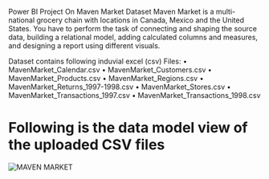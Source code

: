 Power BI Project On Maven Market Dataset Maven Market is a multi-national grocery chain with locations in Canada, Mexico and the United States. You have to perform the task of connecting and shaping the source data, building a relational model, adding calculated columns and measures, and designing a report using different visuals.

Dataset contains following induvial excel (csv) Files: • MavenMarket_Calendar.csv • MavenMarket_Customers.csv • MavenMarket_Products.csv • MavenMarket_Regions.csv • MavenMarket_Returns_1997-1998.csv • MavenMarket_Stores.csv • MavenMarket_Transactions_1997.csv • MavenMarket_Transactions_1998.csv

# Following is the data model view of the uploaded CSV files
![MAVEN MARKET](https://github.com/shimonhanwate/Maven-Market/assets/165551277/7c15a5f2-912a-4542-a195-1b13b783d300)



